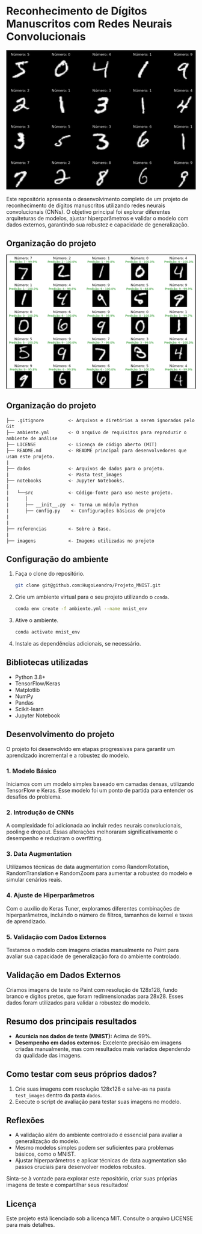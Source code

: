 # Reconhecimento de Dígitos Manuscritos com Redes Neurais Convolucionais

![imagem](imagens/mnist.png)

Este repositório apresenta o desenvolvimento completo de um projeto de reconhecimento de dígitos manuscritos utilizando redes neurais convolucionais (CNNs). O objetivo principal foi explorar diferentes arquiteturas de modelos, ajustar hiperparâmetros e validar o modelo com dados externos, garantindo sua robustez e capacidade de generalização.

## Organização do projeto


![imagem](imagens/mnist_teste.png)

## Organização do projeto

```
├── .gitignore         <- Arquivos e diretórios a serem ignorados pelo Git
├── ambiente.yml       <- O arquivo de requisitos para reproduzir o ambiente de análise
├── LICENSE            <- Licença de código aberto (MIT)
├── README.md          <- README principal para desenvolvedores que usam este projeto.
|
├── dados              <- Arquivos de dados para o projeto.
|                      <- Pasta test_images
├── notebooks          <- Jupyter Notebooks.
│
|   └──src             <- Código-fonte para uso neste projeto.
|      │
|      ├── __init__.py  <- Torna um módulo Python
|      ├── config.py    <- Configurações básicas do projeto
| 
|
├── referencias        <- Sobre a Base.
|
├── imagens            <- Imagens utilizadas no projeto
```


## Configuração do ambiente

1. Faça o clone do repositório.

    ```bash
    git clone git@github.com:HugoLeandro/Projeto_MNIST.git
    ```

2. Crie um ambiente virtual para o seu projeto utilizando o `conda`.

    ```bash
    conda env create -f ambiente.yml --name mnist_env
    ```

3. Ative o ambiente.

    ```bash
    conda activate mnist_env
    ```

4. Instale as dependências adicionais, se necessário.

## Bibliotecas utilizadas

- Python 3.8+
- TensorFlow/Keras
- Matplotlib
- NumPy
- Pandas
- Scikit-learn
- Jupyter Notebook

## Desenvolvimento do projeto

O projeto foi desenvolvido em etapas progressivas para garantir um aprendizado incremental e a robustez do modelo.

### 1. Modelo Básico
Iniciamos com um modelo simples baseado em camadas densas, utilizando TensorFlow e Keras. Esse modelo foi um ponto de partida para entender os desafios do problema.

### 2. Introdução de CNNs
A complexidade foi adicionada ao incluir redes neurais convolucionais, pooling e dropout. Essas alterações melhoraram significativamente o desempenho e reduziram o overfitting.

### 3. Data Augmentation
Utilizamos técnicas de data augmentation como RandomRotation, RandomTranslation e RandomZoom para aumentar a robustez do modelo e simular cenários reais.

### 4. Ajuste de Hiperparâmetros
Com o auxílio do Keras Tuner, exploramos diferentes combinações de hiperparâmetros, incluindo o número de filtros, tamanhos de kernel e taxas de aprendizado.

### 5. Validação com Dados Externos
Testamos o modelo com imagens criadas manualmente no Paint para avaliar sua capacidade de generalização fora do ambiente controlado.

## Validação em Dados Externos

Criamos imagens de teste no Paint com resolução de 128x128, fundo branco e dígitos pretos, que foram redimensionadas para 28x28. Esses dados foram utilizados para validar a robustez do modelo.

## Resumo dos principais resultados

- **Acurácia nos dados de teste (MNIST):** Acima de 99%.
- **Desempenho em dados externos:** Excelente precisão em imagens criadas manualmente, mas com resultados mais variados dependendo da qualidade das imagens.

## Como testar com seus próprios dados?

1. Crie suas imagens com resolução 128x128 e salve-as na pasta `test_images` dentro da pasta `dados`.
2. Execute o script de avaliação para testar suas imagens no modelo.

## Reflexões

- A validação além do ambiente controlado é essencial para avaliar a generalização do modelo.
- Mesmo modelos simples podem ser suficientes para problemas básicos, como o MNIST.
- Ajustar hiperparâmetros e aplicar técnicas de data augmentation são passos cruciais para desenvolver modelos robustos.

Sinta-se à vontade para explorar este repositório, criar suas próprias imagens de teste e compartilhar seus resultados!

## Licença

Este projeto está licenciado sob a licença MIT. Consulte o arquivo LICENSE para mais detalhes.

